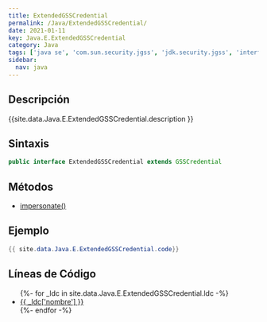 ```yaml
---
title: ExtendedGSSCredential
permalink: /Java/ExtendedGSSCredential/
date: 2021-01-11
key: Java.E.ExtendedGSSCredential
category: Java
tags: ['java se', 'com.sun.security.jgss', 'jdk.security.jgss', 'interface java', 'Java 1.8']
sidebar: 
  nav: java
---
```


## Descripción
{{site.data.Java.E.ExtendedGSSCredential.description }}

## Sintaxis
~~~java
public interface ExtendedGSSCredential extends GSSCredential
~~~

## Métodos
* [impersonate()](/Java/ExtendedGSSCredential/impersonate/)

## Ejemplo
~~~java
{{ site.data.Java.E.ExtendedGSSCredential.code}}
~~~

## Líneas de Código
<ul>
{%- for _ldc in site.data.Java.E.ExtendedGSSCredential.ldc -%}
   <li>
       <a href="{{_ldc['url'] }}">{{ _ldc['nombre'] }}</a>
   </li>
{%- endfor -%}
</ul>
